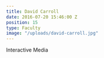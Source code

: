 ```yaml
---
title: David Carroll
date: 2016-07-20 15:46:00 Z
position: 15
type: Faculty
image: "/uploads/david-carroll.jpg"
---
```


Interactive Media
